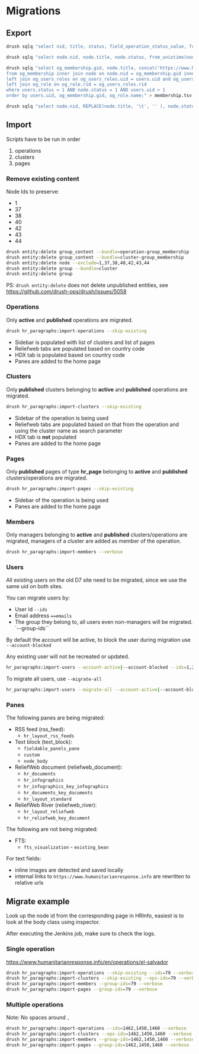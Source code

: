 # Migrations

## Export

```bash
drush sqlq "select nid, title, status, field_operation_status_value, from_unixtime(changed), concat('https://www.humanitarianresponse.info/node/', nid), field_iso3_value from node left join field_data_field_operation_status operation_status on operation_status.entity_id = node.nid left join field_data_field_country country on country.entity_id = node.nid left join field_data_field_iso3 iso3 on iso3.entity_id = country.field_country_target_id where type = 'hr_operation';" > operations.tsv

drush sqlq "select node.nid, node.title, node.status, from_unixtime(node.changed), concat('https://www.humanitarianresponse.info/node/', node.nid), operation.title, operation.status, field_operation_status_value, concat('https://www.humanitarianresponse.info/node/', operation.nid), operation.nid from node inner join og_membership on og_membership.etid = node.nid inner join node operation on og_membership.gid = operation.nid inner join field_data_field_operation_status operation_status on operation_status.entity_id = operation.nid where node.type = 'hr_bundle';" > clusters.tsv

drush sqlq "select og_membership.gid, node.title, concat('https://www.humanitarianresponse.info/node/', node.nid), etid, users.name, users.mail, users.status, concat('https://www.humanitarianresponse.info/user/', users.uid), og_users_roles.rid, og_role.name
from og_membership inner join node on node.nid = og_membership.gid inner join users on users.uid = og_membership.etid
left join og_users_roles on og_users_roles.uid = users.uid and og_users_roles.gid = og_membership.gid
left join og_role on og_role.rid = og_users_roles.rid
where users.status = 1 AND node.status = 1 AND users.uid > 1
order by users.uid, og_membership.gid, og_role.name;" > membership.tsv

drush sqlq "select node.nid, REPLACE(node.title, '\t', '' ), node.status, node.type, from_unixtime(node.changed), users.name, users.mail, concat('https://www.humanitarianresponse.info/node/', node.nid), operation.title, concat('https://www.humanitarianresponse.info/node/', operation.nid), operation.nid, operation.type from node inner join og_membership on og_membership.etid = node.nid inner join node operation on og_membership.gid = operation.nid inner join users on users.uid = node.uid where node.type = 'hr_page';" > pages.tsv
```

## Import

Scripts have to be run in order

1. operations
2. clusters
3. pages

### Remove existing content

Node Ids to preserve:
- 1
- 37
- 38
- 40
- 42
- 43
- 44

```bash
drush entity:delete group_content --bundle=operation-group_membership
drush entity:delete group_content --bundle=cluster-group_membership
drush entity:delete node --exclude=1,37,38,40,42,43,44
drush entity:delete group --bundle=cluster
drush entity:delete group
```

PS: `drush entity:delete` does not delete unpublished entities, see https://github.com/drush-ops/drush/issues/5058

### Operations

Only **active** and **published** operations are migrated.

```bash
drush hr_paragraphs:import-operations --skip-existing
```

- Sidebar is populated with list of clusters and list of pages
- Reliefweb tabs are populated based on country code
- HDX tab is populated based on country code
- Panes are added to the home page

### Clusters

Only **published** clusters belonging to **active** and **published** operations are migrated.

```bash
drush hr_paragraphs:import-clusters --skip-existing
```

- Sidebar of the operation is being used
- Reliefweb tabs are populated based on that from the operation and using the cluster name as search parameter
- HDX tab is **not** populated
- Panes are added to the home page

### Pages

Only **published** pages of type **hr_page** belonging to **active** and **published** clusters/operations are migrated.

```bash
drush hr_paragraphs:import-pages --skip-existing
```

- Sidebar of the operation is being used
- Panes are added to the home page

### Members

Only managers belonging to **active** and **published** clusters/operations are migrated,
managers of a cluster are added as member of the operation.

```bash
drush hr_paragraphs:import-members --verbose
```

### Users

All existing users on the old D7 site need to be migrated, since we use the same uid on both sites.

You can migrate users by:

- User Id `--ids`
- Email address `==emails`
- The group they belong to, all users even non-managers will be migrated. `--group-ids``

By default the account will be active, to block the user during migration use `--account-blocked`

Any existing user will not be recreated or updated.

```bash
hr_paragraphs:import-users --account-active|--account-blocked --ids=1,2,3 --emails=user@example.com --group-ids=7,8,9
```

To migrate all users, use `--migrate-all`

```bash
hr_paragraphs:import-users --migrate-all --account-active|--account-blocked
```

### Panes

The following panes are being migrated:

- RSS feed (rss_feed):
  * `hr_layout_rss_feeds`
- Text block (text_block):
  * `fieldable_panels_pane`
  * `custom`
  * `node_body`
- ReliefWeb document (reliefweb_document):
  * `hr_documents`
  * `hr_infographics`
  * `hr_infographics_key_infographics`
  * `hr_documents_key_documents`
  * `hr_layout_standard`
- ReliefWeb River (reliefweb_river):
  * `hr_layout_reliefweb`
  * `hr_reliefweb_key_document`

The following are not being migrated:

- FTS:
  * `fts_visualization`
  *-* `existing_bean`

For text fields:

- inline images are detected and saved locally
- internal links to `https://www.humanitarianresponse.info` are rewritten to relative urls

## Migrate example

Look up the node id from the corresponding page in HRInfo, easiest is to look at the body class using inspector.

After executing the Jenkins job, make sure to check the logs.

### Single operation

https://www.humanitarianresponse.info/en/operations/el-salvador

```bash
drush hr_paragraphs:import-operations --skip-existing --ids=79 --verbose
drush hr_paragraphs:import-clusters --skip-existing --ops-ids=79 --verbose
drush hr_paragraphs:import-members --group-ids=79 --verbose
drush hr_paragraphs:import-pages --group-ids=79 --verbose
```

### Multiple operations

Note: No spaces around `,`

```bash
drush hr_paragraphs:import-operations --ids=1462,1450,1460 --verbose
drush hr_paragraphs:import-clusters --ops-ids=1462,1450,1460 --verbose
drush hr_paragraphs:import-members --group-ids=1462,1450,1460 --verbose
drush hr_paragraphs:import-pages --group-ids=1462,1450,1460 --verbose
```
